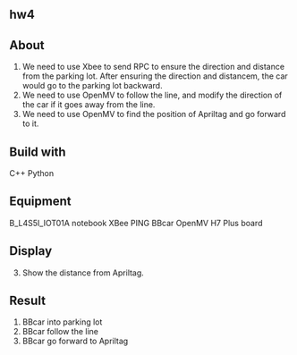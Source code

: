 ## hw4
## About
1. We need to use Xbee to send RPC to ensure the direction and distance from the parking lot. After ensuring the direction and distancem, the car would go to the parking lot backward.
2. We need to use OpenMV to follow the line, and modify the direction of the car if it goes away from the line.
3. We need to use OpenMV to find the position of Apriltag and go forward to it.

## Build with
C++ Python

## Equipment
B_L4S5I_IOT01A notebook XBee PING BBcar OpenMV H7 Plus board

## Display
3. Show the distance from Apriltag.

## Result
1. BBcar into parking lot
2. BBcar follow the line
3. BBcar go forward to Apriltag
